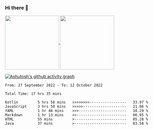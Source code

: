 ### Hi there 👋

<a href="https://github.com/search?o=desc&q=author%3Abushiyi&s=committer-date&type=Commits">
  <img align="center" height = "178" src="https://github-readme-stats.vercel.app/api?username=bushiyi&count_private=true&show_icons=true&theme=noctis_minimus&hide=contribs&include_all_commits=true" />
</a>
<a href="https://github.com/bushiyi?tab=repositories">
  <img align="center" height = "178" src="https://github-readme-stats.vercel.app/api/top-langs/?username=bushiyi&count_private=true&theme=noctis_minimus" />
</a>

[![Ashutosh's github activity graph](https://activity-graph.herokuapp.com/graph?username=bushiyi&theme=react&bg_color=1B2932&point=698B69&line=698B69)](https://github.com/ashutosh00710/github-readme-activity-graph)


<!--START_SECTION:waka-->

```text
From: 27 September 2022 - To: 12 October 2022

Total Time: 17 hrs 35 mins

Kotlin         5 hrs 58 mins   >>>>>>>>-----------------   33.97 %
JavaScript     3 hrs 50 mins   >>>>>--------------------   21.86 %
YAML           1 hr 48 mins    >>>----------------------   10.29 %
Markdown       1 hr 13 mins    >>-----------------------   06.95 %
HTML           55 mins         >------------------------   05.28 %
Java           37 mins         >------------------------   03.58 %
```

<!--END_SECTION:waka-->

